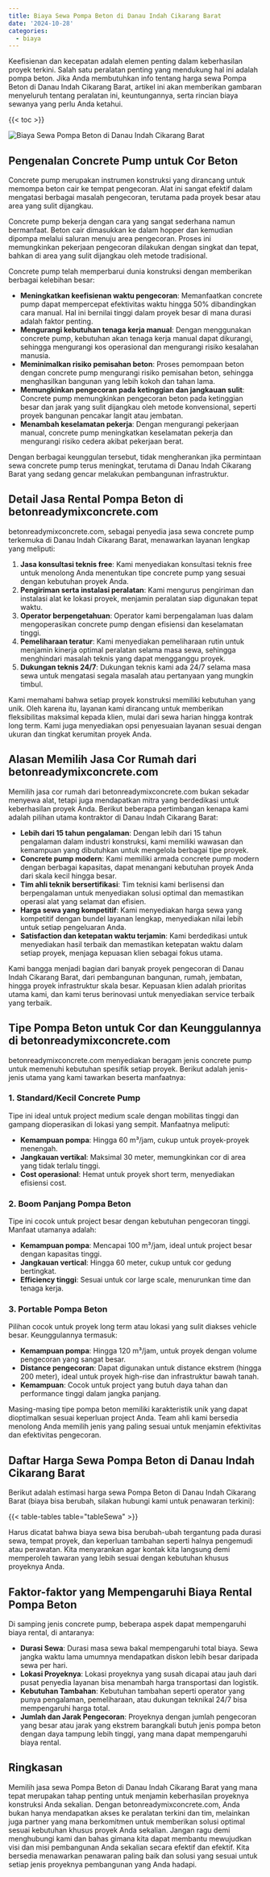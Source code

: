 ```yaml
---
title: Biaya Sewa Pompa Beton di Danau Indah Cikarang Barat
date: '2024-10-28'
categories:
  - biaya
---
```


Keefisienan dan kecepatan adalah elemen penting dalam keberhasilan proyek terkini. Salah satu peralatan penting yang mendukung hal ini adalah pompa beton. Jika Anda membutuhkan info tentang harga sewa Pompa Beton di Danau Indah Cikarang Barat, artikel ini akan memberikan gambaran menyeluruh tentang peralatan ini, keuntungannya, serta rincian biaya sewanya yang perlu Anda ketahui.

{{< toc >}}

![Biaya Sewa Pompa Beton di Danau Indah Cikarang Barat](https://betoncor8.github.io/pump/concrete-pump%20(5).png)

## Pengenalan Concrete Pump untuk Cor Beton

Concrete pump merupakan instrumen konstruksi yang dirancang untuk memompa beton cair ke tempat pengecoran. Alat ini sangat efektif dalam mengatasi berbagai masalah pengecoran, terutama pada proyek besar atau area yang sulit dijangkau.

Concrete pump bekerja dengan cara yang sangat sederhana namun bermanfaat. Beton cair dimasukkan ke dalam hopper dan kemudian dipompa melalui saluran menuju area pengecoran. Proses ini memungkinkan pekerjaan pengecoran dilakukan dengan singkat dan tepat, bahkan di area yang sulit dijangkau oleh metode tradisional.

Concrete pump telah memperbarui dunia konstruksi dengan memberikan berbagai kelebihan besar:

- **Meningkatkan keefisienan waktu pengecoran**: Memanfaatkan concrete pump dapat mempercepat efektivitas waktu hingga 50% dibandingkan cara manual. Hal ini bernilai tinggi dalam proyek besar di mana durasi adalah faktor penting.
- **Mengurangi kebutuhan tenaga kerja manual**: Dengan menggunakan concrete pump, kebutuhan akan tenaga kerja manual dapat dikurangi, sehingga mengurangi kos operasional dan mengurangi risiko kesalahan manusia.
- **Meminimalkan risiko pemisahan beton**: Proses pemompaan beton dengan concrete pump mengurangi risiko pemisahan beton, sehingga menghasilkan bangunan yang lebih kokoh dan tahan lama.
- **Memungkinkan pengecoran pada ketinggian dan jangkauan sulit**: Concrete pump memungkinkan pengecoran beton pada ketinggian besar dan jarak yang sulit dijangkau oleh metode konvensional, seperti proyek bangunan pencakar langit atau jembatan.
- **Menambah keselamatan pekerja**: Dengan mengurangi pekerjaan manual, concrete pump meningkatkan keselamatan pekerja dan mengurangi risiko cedera akibat pekerjaan berat.

Dengan berbagai keunggulan tersebut, tidak mengherankan jika permintaan sewa concrete pump terus meningkat, terutama di Danau Indah Cikarang Barat yang sedang gencar melakukan pembangunan infrastruktur.

## Detail Jasa Rental Pompa Beton di betonreadymixconcrete.com

betonreadymixconcrete.com, sebagai penyedia jasa sewa concrete pump terkemuka di Danau Indah Cikarang Barat, menawarkan layanan lengkap yang meliputi:

1. **Jasa konsultasi teknis free**: Kami menyediakan konsultasi teknis free untuk menolong Anda menentukan tipe concrete pump yang sesuai dengan kebutuhan proyek Anda.
2. **Pengiriman serta instalasi peralatan**: Kami mengurus pengiriman dan instalasi alat ke lokasi proyek, menjamin peralatan siap digunakan tepat waktu.
3. **Operator berpengetahuan**: Operator kami berpengalaman luas dalam mengoperasikan concrete pump dengan efisiensi dan keselamatan tinggi.
4. **Pemeliharaan teratur**: Kami menyediakan pemeliharaan rutin untuk menjamin kinerja optimal peralatan selama masa sewa, sehingga menghindari masalah teknis yang dapat mengganggu proyek.
5. **Dukungan teknis 24/7**: Dukungan teknis kami ada 24/7 selama masa sewa untuk mengatasi segala masalah atau pertanyaan yang mungkin timbul.

Kami memahami bahwa setiap proyek konstruksi memiliki kebutuhan yang unik. Oleh karena itu, layanan kami dirancang untuk memberikan fleksibilitas maksimal kepada klien, mulai dari sewa harian hingga kontrak long term. Kami juga menyediakan opsi penyesuaian layanan sesuai dengan ukuran dan tingkat kerumitan proyek Anda.

## Alasan Memilih Jasa Cor Rumah dari betonreadymixconcrete.com

Memilih jasa cor rumah dari betonreadymixconcrete.com bukan sekadar menyewa alat, tetapi juga mendapatkan mitra yang berdedikasi untuk keberhasilan proyek Anda. Berikut beberapa pertimbangan kenapa kami adalah pilihan utama kontraktor di Danau Indah Cikarang Barat:

- **Lebih dari 15 tahun pengalaman**: Dengan lebih dari 15 tahun pengalaman dalam industri konstruksi, kami memiliki wawasan dan kemampuan yang dibutuhkan untuk mengelola berbagai tipe proyek.
- **Concrete pump modern**: Kami memiliki armada concrete pump modern dengan berbagai kapasitas, dapat menangani kebutuhan proyek Anda dari skala kecil hingga besar.
- **Tim ahli teknik bersertifikasi**: Tim teknisi kami berlisensi dan berpengalaman untuk menyediakan solusi optimal dan memastikan operasi alat yang selamat dan efisien.
- **Harga sewa yang kompetitif**: Kami menyediakan harga sewa yang kompetitif dengan bundel layanan lengkap, menyediakan nilai lebih untuk setiap pengeluaran Anda.
- **Satisfaction dan ketepatan waktu terjamin**: Kami berdedikasi untuk menyediakan hasil terbaik dan memastikan ketepatan waktu dalam setiap proyek, menjaga kepuasan klien sebagai fokus utama.

Kami bangga menjadi bagian dari banyak proyek pengecoran di Danau Indah Cikarang Barat, dari pembangunan bangunan, rumah, jembatan, hingga proyek infrastruktur skala besar. Kepuasan klien adalah prioritas utama kami, dan kami terus berinovasi untuk menyediakan service terbaik yang terbaik.

## Tipe Pompa Beton untuk Cor dan Keunggulannya di betonreadymixconcrete.com

betonreadymixconcrete.com menyediakan beragam jenis concrete pump untuk memenuhi kebutuhan spesifik setiap proyek. Berikut adalah jenis-jenis utama yang kami tawarkan beserta manfaatnya:

### 1\. Standard/Kecil Concrete Pump

Tipe ini ideal untuk project medium scale dengan mobilitas tinggi dan gampang dioperasikan di lokasi yang sempit. Manfaatnya meliputi:

- **Kemampuan pompa**: Hingga 60 m³/jam, cukup untuk proyek-proyek menengah.
- **Jangkauan vertikal**: Maksimal 30 meter, memungkinkan cor di area yang tidak terlalu tinggi.
- **Cost operasional**: Hemat untuk proyek short term, menyediakan efisiensi cost.

### 2\. Boom Panjang Pompa Beton

Tipe ini cocok untuk project besar dengan kebutuhan pengecoran tinggi. Manfaat utamanya adalah:

- **Kemampuan pompa**: Mencapai 100 m³/jam, ideal untuk project besar dengan kapasitas tinggi.
- **Jangkauan vertical**: Hingga 60 meter, cukup untuk cor gedung bertingkat.
- **Efficiency tinggi**: Sesuai untuk cor large scale, menurunkan time dan tenaga kerja.

### 3\. Portable Pompa Beton

Pilihan cocok untuk proyek long term atau lokasi yang sulit diakses vehicle besar. Keunggulannya termasuk:

- **Kemampuan pompa**: Hingga 120 m³/jam, untuk proyek dengan volume pengecoran yang sangat besar.
- **Distance pengecoran**: Dapat digunakan untuk distance ekstrem (hingga 200 meter), ideal untuk proyek high-rise dan infrastruktur bawah tanah.
- **Kemampuan**: Cocok untuk project yang butuh daya tahan dan performance tinggi dalam jangka panjang.

Masing-masing tipe pompa beton memiliki karakteristik unik yang dapat dioptimalkan sesuai keperluan project Anda. Team ahli kami bersedia menolong Anda memilih jenis yang paling sesuai untuk menjamin efektivitas dan efektivitas pengecoran.

## Daftar Harga Sewa Pompa Beton di Danau Indah Cikarang Barat

Berikut adalah estimasi harga sewa Pompa Beton di Danau Indah Cikarang Barat (biaya bisa berubah, silakan hubungi kami untuk penawaran terkini):

{{< table-tables table="tableSewa" >}}

Harus dicatat bahwa biaya sewa bisa berubah-ubah tergantung pada durasi sewa, tempat proyek, dan keperluan tambahan seperti halnya pengemudi atau perawatan. Kita menyarankan agar kontak kita langsung demi memperoleh tawaran yang lebih sesuai dengan kebutuhan khusus proyeknya Anda.

## Faktor-faktor yang Mempengaruhi Biaya Rental Pompa Beton

Di samping jenis concrete pump, beberapa aspek dapat mempengaruhi biaya rental, di antaranya:

- **Durasi Sewa**: Durasi masa sewa bakal mempengaruhi total biaya. Sewa jangka waktu lama umumnya mendapatkan diskon lebih besar daripada sewa per hari.
- **Lokasi Proyeknya**: Lokasi proyeknya yang susah dicapai atau jauh dari pusat penyedia layanan bisa menambah harga transportasi dan logistik.
- **Kebutuhan Tambahan**: Kebutuhan tambahan seperti operator yang punya pengalaman, pemeliharaan, atau dukungan teknikal 24/7 bisa mempengaruhi harga total.
- **Jumlah dan Jarak Pengecoran**: Proyeknya dengan jumlah pengecoran yang besar atau jarak yang ekstrem barangkali butuh jenis pompa beton dengan daya tampung lebih tinggi, yang mana dapat mempengaruhi biaya rental.

## Ringkasan

Memilih jasa sewa Pompa Beton di Danau Indah Cikarang Barat yang mana tepat merupakan tahap penting untuk menjamin keberhasilan proyeknya konstruksi Anda sekalian. Dengan betonreadymixconcrete.com, Anda bukan hanya mendapatkan akses ke peralatan terkini dan tim, melainkan juga partner yang mana berkomitmen untuk memberikan solusi optimal sesuai kebutuhan khusus proyek Anda sekalian. Jangan ragu demi menghubungi kami dan bahas gimana kita dapat membantu mewujudkan visi dan misi pembangunan Anda sekalian secara efektif dan efektif. Kita bersedia menawarkan penawaran paling baik dan solusi yang sesuai untuk setiap jenis proyeknya pembangunan yang Anda hadapi.
